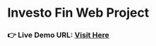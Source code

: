 # Investo Fin Web Project
### **👉 Live Demo URL:** <a href="https://shreyash00007.github.io/Investo-Fin-Web-Project/">**Visit Here** </a>
